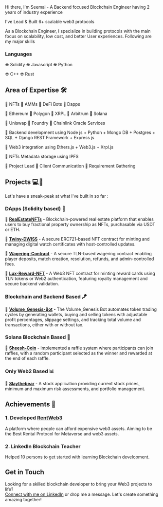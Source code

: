 Hi there, I'm Seemal - A Backend focused Blockchain Engineer having 2 years of industry experience

I've Lead & Built 6+ scalable web3 protocols

As a Blockchain Engineer, I specialize in building protocols with the main focus on scalability, low cost, and better User experiences.
Following are my major skills

### Languages
☢ Solidity   ☢ Javascript  ☢ Python

☢ C++         ☢ Rust


## Area of Expertise 🛠️

🔺 NFTs 🔺 AMMs 🔺 DeFi Bots 🔺 Dapps

🔺 Ethereum  🔺 Polygon 🔺 XRPL 🔺 Arbitrum 🔺 Solana 

🔺 Uniswap 🔺 Foundry 🔺 Chainlink Oracle Services

🔺 Backend development using Node js + Python + Mongo DB + Postgres + SQL + Django REST Framework + Express js

🔺 Web3 integration using Ethers.js + Web3.js + Xrpl.js 

🔺 NFTs Metadata storage using IPFS 

🔺 Project Lead 🔺 Client Communication 🔺 Requirement Gathering

## Projects 💻🔧
Let's have a sneak-peak at what I've built in so far  :

### DApps (Solidity based) 🧲

💠 [**RealEstateNFTs**](https://github.com/seemal-arif/RealEstateNFTs) - Blockchain-powered real estate platform that enables users to buy fractional property ownership as NFTs, purchasable via USDT or ETH.

💠 [**Twiny-DWISS**](https://github.com/seemal-arif/Twiny-DWISS-) - A secure ERC721-based NFT contract for minting and managing digital watch certificates with host-controlled updates.

💠 [**Wagering-Contract**](https://github.com/seemal-arif/Wagering-Contract) - A secure TLN-based wagering contract enabling player deposits, match creation, resolution, refunds, and admin-controlled fees.

💠 [**Lux-Reward-NFT**](https://github.com/seemal-arif/Lux-Reward-NFT) - A Web3 NFT contract for minting reward cards using TLN tokens or Web2 authentication, featuring royalty management and secure backend validation.

### Blockchain and Backend Based 🪁

💠 [**Volume_Genesis-Bot**](https://github.com/seemal-arif/Volume_Genesis-Bot) - The Volume_Genesis Bot automates token trading cycles by generating wallets, buying and selling tokens with adjustable profit percentages, slippage settings, and tracking total volume and transactions, either with or without tax.

### Solana Blockchain Based 🥇

💠 [**Sheesh-Coin**](https://github.com/seemal-arif/Sheesh-Coin) - Implemented a raffle system where participants can join raffles, with a random participant selected as the winner and rewarded at the end of each raffle.

### Only Web2 Based 📊

💠 [**Slaythebear**](https://github.com/seemal-arif/Slaythebear) - A stock application providing current stock prices, minimum and maximum risk assessments, and portfolio management.


## Achievements 🎇
### 1. Developed [RentWeb3](https://github.com/rentweb3)
A platform where people can afford expensive web3 assets.
Aiming to be the Best Rental Protocol for Metaverse and web3 assets.
### 2. LinkedIn Blockchain Teacher
Helped 10 persons to get started with learning Blockchain development.

## Get in Touch

Looking for a skilled blockchain developer to bring your Web3 projects to life?  
[Connect with me on LinkedIn](https://www.linkedin.com/in/seemal-arif-2556a0245/) or drop me a message. Let's create something amazing together!
